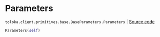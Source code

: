 # Parameters
`toloka.client.primitives.base.BaseParameters.Parameters` | [Source code](https://github.com/Toloka/toloka-kit/blob/v0.1.26/src/client/primitives/base.py#L351)

```python
Parameters(self)
```


